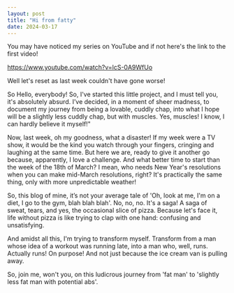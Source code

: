 ```yaml
---
layout: post
title: "Hi from fatty"
date: 2024-03-17
---
```

You may have noticed my series on YouTube and if not here's the link to the first video!

https://www.youtube.com/watch?v=lcS-0A9WfUo

Well let's reset as last week couldn't have gone worse!

So Hello, everybody! So, I've started this little project, and I must tell you, it's absolutely absurd. I’ve decided, in a moment of sheer madness, to document my journey from being a lovable, cuddly chap, into what I hope will be a slightly less cuddly chap, but with muscles. Yes, muscles! I know, I can hardly believe it myself!"

Now, last week, oh my goodness, what a disaster! If my week were a TV show, it would be the kind you watch through your fingers, cringing and laughing at the same time. But here we are, ready to give it another go because, apparently, I love a challenge. And what better time to start than the week of the 18th of March? I mean, who needs New Year's resolutions when you can make mid-March resolutions, right? It's practically the same thing, only with more unpredictable weather!

So, this blog of mine, it’s not your average tale of 'Oh, look at me, I'm on a diet, I go to the gym, blah blah blah'. No, no, no. It's a saga! A saga of sweat, tears, and yes, the occasional slice of pizza. Because let's face it, life without pizza is like trying to clap with one hand: confusing and unsatisfying.

And amidst all this, I'm trying to transform myself. Transform from a man whose idea of a workout was running late, into a man who, well, runs. Actually runs! On purpose! And not just because the ice cream van is pulling away.

So, join me, won't you, on this ludicrous journey from 'fat man' to 'slightly less fat man with potential abs'.

